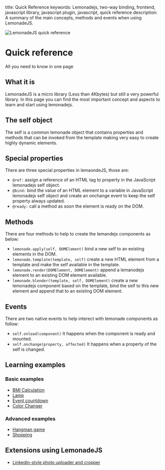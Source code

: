 title: Quick Reference
keywords: Lemonadejs, two-way binding, frontend, javascript library, javascript plugin, javascript, quick reference
description: A summary of the main concepts, methods and events when using LemonadeJS.

![LemonadeJS quick reference](img/learning.png)

Quick reference
===============

All you need to know in one page

What it is
----------

LemonadeJS is a micro library (Less than 4Kbytes) but still a very powerful library. In this page you can find the most important concept and aspects to learn and start using lemonadejs.

The self object
---------------

The self is a common lemonade object that contains properties and methods that can be invoked from the template making very easy to create highly dynamic elements.  
  

Special properties
------------------

There are three special properties in lemaondeJS, those are:  

*   `@ref:` assign a reference of an HTML tag to property in the JavaScript lemonadejs self object.
*   `@bind:` bind the value of an HTML element to a variable in JavaScript lemonadejs self object and create an onchange event to keep the self property always updated.
*   `@ready:` call a method as soon the element is ready on the DOM.

  

Methods
-------

There are four methods to help to create the lemandejs components as below:  

*   `lemonade.apply(self, DOMElement)` bind a new self to an existing elements in the DOM.
*   `lemonade.template(template, self)` create a new HTML element from a template and make the self available in the template.
*   `lemonade.render(DOMElement, DOMElement)` append a lemanodejs element to an existing DOM element available.
*   `lemonade.blender(template, self, DOMElement)` create a new lemonadejs component based on the template, bind the self to this new element and append that to an existing DOM element.

  

Events
------

There are two native events to help interect with lemonade components as follow:  

*   `self.onload(component)` It happens when the component is ready and mounted.
*   `self.onchange(property, affected)` It happens when a property of the self is changed.

  

Learning examples
-----------------

### Basic examples

*   [BMI Calculation](/docs/v1/examples/bmi-calculation)
*   [Lamp](/docs/v1/examples/lamp)
*   [Event countdown](/docs/v1/examples/event-countdown)
*   [Color Changer](/docs/v1/examples/color-changer)

### Advanced examples

*   [Hangman game](/docs/v1/examples/hangman)
*   [Shopping](/docs/v1/examples/shopping)

  

Extensions using LemonadeJS
---------------------------

*   [Linkedin-style photo uploader and cropper](/docs/v1/components/image-cropper "Photo cropper and filters component")